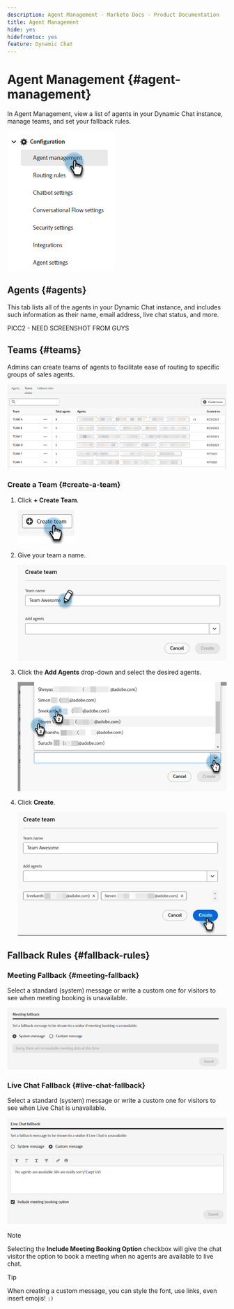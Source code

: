```yaml
---
description: Agent Management - Marketo Docs - Product Documentation
title: Agent Management
hide: yes
hidefromtoc: yes
feature: Dynamic Chat
---
```

# Agent Management {#agent-management}

In Agent Management, view a list of agents in your Dynamic Chat instance, manage teams, and set your fallback rules.

   ![](assets/agent-management-1.png)

## Agents {#agents}

This tab lists all of the agents in your Dynamic Chat instance, and includes such information as their name, email address, live chat status, and more.

PICC2 - NEED SCREENSHOT FROM GUYS

## Teams {#teams}

Admins can create teams of agents to facilitate ease of routing to specific groups of sales agents.

   ![](assets/agent-management-3.png)

### Create a Team {#create-a-team}

1. Click **+ Create Team**.

   ![](assets/agent-management-4.png)

1. Give your team a name.

   ![](assets/agent-management-5.png)

1. Click the **Add Agents** drop-down and select the desired agents.

   ![](assets/agent-management-6.png)

1. Click **Create**.

   ![](assets/agent-management-7.png)

## Fallback Rules {#fallback-rules}

### Meeting Fallback {#meeting-fallback}

Select a standard (system) message or write a custom one for visitors to see when meeting booking is unavailable.

   ![](assets/agent-management-8.png)

### Live Chat Fallback {#live-chat-fallback}

Select a standard (system) message or write a custom one for visitors to see when Live Chat is unavailable.

   ![](assets/agent-management-9.png)

>[!NOTE]
>
>Selecting the **Include Meeting Booking Option** checkbox will give the chat visitor the option to book a meeting when no agents are available to live chat.

>[!TIP]
>
>When creating a custom message, you can style the font, use links, even insert emojis! `:)`
